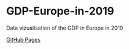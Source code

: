 # GDP-Europe-in-2019
Data vizualisation of the GDP in Europe in 2019

[GitHub Pages](https://janntotterman.github.io/GiphyTV/GDP-Europe-in-2019)
